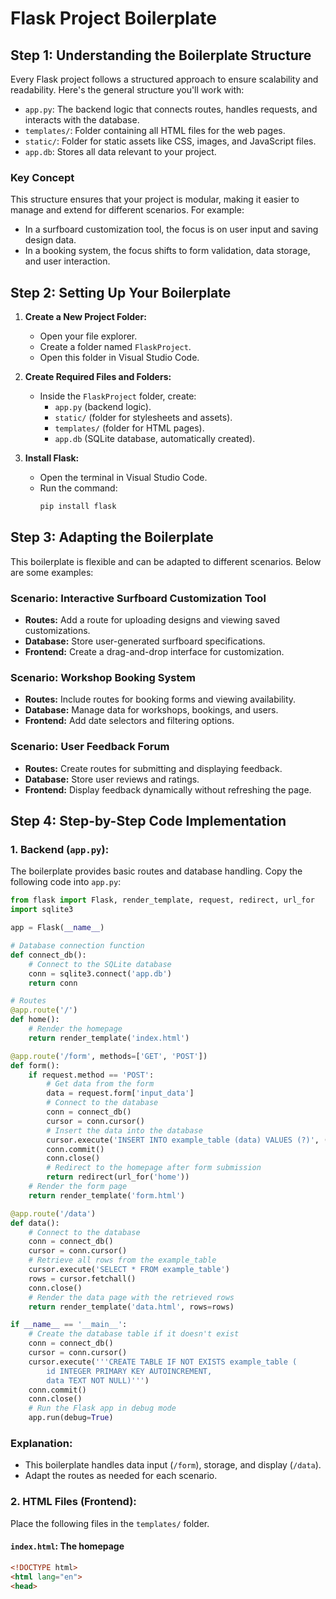 
# Flask Project Boilerplate



## Step 1: Understanding the Boilerplate Structure
Every Flask project follows a structured approach to ensure scalability and readability. Here's the general structure you'll work with:
- `app.py`: The backend logic that connects routes, handles requests, and interacts with the database.
- `templates/`: Folder containing all HTML files for the web pages.
- `static/`: Folder for static assets like CSS, images, and JavaScript files.
- `app.db`: Stores all data relevant to your project.

### Key Concept
This structure ensures that your project is modular, making it easier to manage and extend for different scenarios. For example:
- In a surfboard customization tool, the focus is on user input and saving design data.
- In a booking system, the focus shifts to form validation, data storage, and user interaction.

## Step 2: Setting Up Your Boilerplate
1. **Create a New Project Folder:**
    - Open your file explorer.
    - Create a folder named `FlaskProject`.
    - Open this folder in Visual Studio Code.

2. **Create Required Files and Folders:**
    - Inside the `FlaskProject` folder, create:
        - `app.py` (backend logic).
        - `static/` (folder for stylesheets and assets).
        - `templates/` (folder for HTML pages).
        - `app.db` (SQLite database, automatically created).

3. **Install Flask:**
    - Open the terminal in Visual Studio Code.
    - Run the command:
      ```bash
      pip install flask
      ```

## Step 3: Adapting the Boilerplate
This boilerplate is flexible and can be adapted to different scenarios. Below are some examples:

### Scenario: Interactive Surfboard Customization Tool
- **Routes:** Add a route for uploading designs and viewing saved customizations.
- **Database:** Store user-generated surfboard specifications.
- **Frontend:** Create a drag-and-drop interface for customization.

### Scenario: Workshop Booking System
- **Routes:** Include routes for booking forms and viewing availability.
- **Database:** Manage data for workshops, bookings, and users.
- **Frontend:** Add date selectors and filtering options.

### Scenario: User Feedback Forum
- **Routes:** Create routes for submitting and displaying feedback.
- **Database:** Store user reviews and ratings.
- **Frontend:** Display feedback dynamically without refreshing the page.

## Step 4: Step-by-Step Code Implementation

### 1. Backend (`app.py`):
The boilerplate provides basic routes and database handling. Copy the following code into `app.py`:
```python
from flask import Flask, render_template, request, redirect, url_for
import sqlite3

app = Flask(__name__)

# Database connection function
def connect_db():
    # Connect to the SQLite database
    conn = sqlite3.connect('app.db')
    return conn

# Routes
@app.route('/')
def home():
    # Render the homepage
    return render_template('index.html')

@app.route('/form', methods=['GET', 'POST'])
def form():
    if request.method == 'POST':
        # Get data from the form
        data = request.form['input_data']
        # Connect to the database
        conn = connect_db()
        cursor = conn.cursor()
        # Insert the data into the database
        cursor.execute('INSERT INTO example_table (data) VALUES (?)', (data,))
        conn.commit()
        conn.close()
        # Redirect to the homepage after form submission
        return redirect(url_for('home'))
    # Render the form page
    return render_template('form.html')

@app.route('/data')
def data():
    # Connect to the database
    conn = connect_db()
    cursor = conn.cursor()
    # Retrieve all rows from the example_table
    cursor.execute('SELECT * FROM example_table')
    rows = cursor.fetchall()
    conn.close()
    # Render the data page with the retrieved rows
    return render_template('data.html', rows=rows)

if __name__ == '__main__':
    # Create the database table if it doesn't exist
    conn = connect_db()
    cursor = conn.cursor()
    cursor.execute('''CREATE TABLE IF NOT EXISTS example_table (
        id INTEGER PRIMARY KEY AUTOINCREMENT,
        data TEXT NOT NULL)''')
    conn.commit()
    conn.close()
    # Run the Flask app in debug mode
    app.run(debug=True)
```

### Explanation:
- This boilerplate handles data input (`/form`), storage, and display (`/data`).
- Adapt the routes as needed for each scenario.

### 2. HTML Files (Frontend):
Place the following files in the `templates/` folder.

#### `index.html`: The homepage
```html
<!DOCTYPE html>
<html lang="en">
<head>
   

